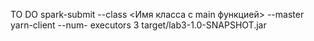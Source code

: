 TO DO
spark-submit --class <Имя класса с main функцией> --master yarn-client --num-
executors 3 target/lab3-1.0-SNAPSHOT.jar
